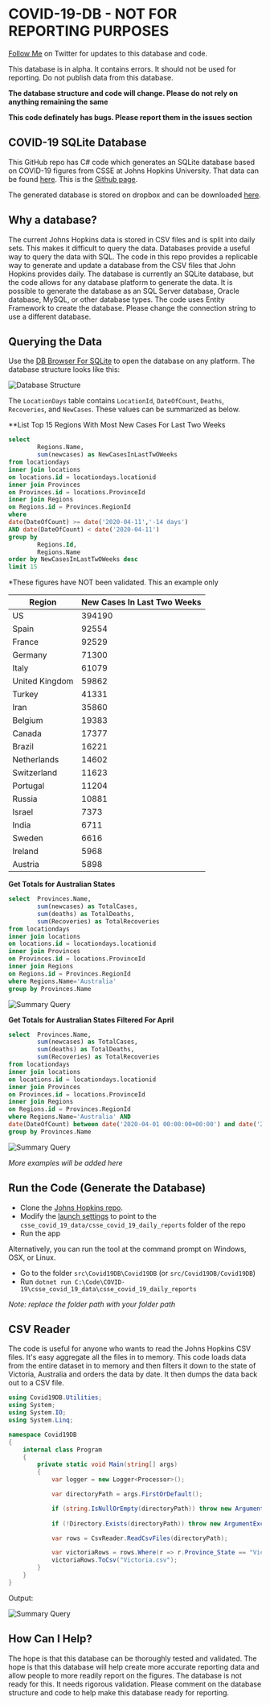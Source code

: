 # COVID-19-DB - NOT FOR REPORTING PURPOSES

[Follow Me](https://twitter.com/CFDevelop) on Twitter for updates to this database and code.

This database is in alpha. It contains errors. It should not be used for reporting. Do not publish data from this database.

**The database structure and code will change. Please do not rely on anything remaining the same**

**This code definately has bugs. Please report them in the issues section**

## COVID-19 SQLite Database 
This GitHub repo has C# code which generates an SQLite database based on COVID-19 figures from CSSE at Johns Hopkins University. That data can be found [here](https://github.com/CSSEGISandData/COVID-19/tree/master/csse_covid_19_data/csse_covid_19_daily_reports). This is the [Github page](https://github.com/CSSEGISandData/COVID-19).

The generated database is stored on dropbox and can be downloaded [here](https://www.dropbox.com/s/k6jjugobvkgj9md/Covid19Db%202020-04-11%20.db?dl=0).

## Why a database?
The current Johns Hopkins data is stored in CSV files and is split into daily sets. This makes it difficult to query the data. Databases provide a useful way to query the data with SQL. The code in this repo provides a replicable way to generate and update a database from the CSV files that John Hopkins provides daily. The database is currently an SQLite database, but the code allows for any database platform to generate the data. It is possible to generate the database as an SQL Server database, Oracle database, MySQL, or other database types. The code uses Entity Framework to create the database. Please change the connection string to use a different database.

## Querying the Data
Use the [DB Browser For SQLite](https://sqlitebrowser.org/) to open the database on any platform. The database structure looks like this:

![Database Structure](Images/DBStructure.png)

The `LocationDays` table contains `LocationId`, `DateOfCount`, `Deaths`, `Recoveries`, and `NewCases`. These values can be summarized as below.

**List Top 15 Regions With Most New Cases For Last Two Weeks

```sql
select	
		Regions.Name,
		sum(newcases) as NewCasesInLastTwOWeeks
from locationdays 
inner join locations
on locations.id = locationdays.locationid
inner join Provinces
on Provinces.id = locations.ProvinceId
inner join Regions
on Regions.id = Provinces.RegionId
where 
date(DateOfCount) >= date('2020-04-11','-14 days')
AND date(DateOfCount) < date('2020-04-11')
group by 		
		Regions.Id,
		Regions.Name
order by NewCasesInLastTwOWeeks desc		
limit 15	
```

*These figures have NOT been validated. This an example only

|Region|New Cases In Last Two Weeks|
|----------------|--------|
| US             | 394190 |
| Spain          | 92554  |
| France         | 92529  |
| Germany        | 71300  |
| Italy          | 61079  |
| United Kingdom | 59862  |
| Turkey         | 41331  |
| Iran           | 35860  |
| Belgium        | 19383  |
| Canada         | 17377  |
| Brazil         | 16221  |
| Netherlands    | 14602  |
| Switzerland    | 11623  |
| Portugal       | 11204  |
| Russia         | 10881  |
| Israel         | 7373   |
| India          | 6711   |
| Sweden         | 6616   |
| Ireland        | 5968   |
| Austria        | 5898   |

**Get Totals for Australian States**

```sql
select	Provinces.Name,
		sum(newcases) as TotalCases,
		sum(deaths) as TotalDeaths,
		sum(Recoveries) as TotalRecoveries	
from locationdays 
inner join locations
on locations.id = locationdays.locationid
inner join Provinces
on Provinces.id = locations.ProvinceId
inner join Regions
on Regions.id = Provinces.RegionId
where Regions.Name='Australia'
group by Provinces.Name
```

![Summary Query](Images/SummaryQuery.png)

**Get Totals for Australian States Filtered For April**

```sql
select	Provinces.Name,
		sum(newcases) as TotalCases,
		sum(deaths) as TotalDeaths,
		sum(Recoveries) as TotalRecoveries	
from locationdays 
inner join locations
on locations.id = locationdays.locationid
inner join Provinces
on Provinces.id = locations.ProvinceId
inner join Regions
on Regions.id = Provinces.RegionId
where Regions.Name='Australia' AND
date(DateOfCount) between date('2020-04-01 00:00:00+00:00') and date('2020-04-31 23:59:00+00:00')
group by Provinces.Name
```

![Summary Query](Images/SummaryQuery2.png)

*More examples will be added here*

## Run the Code (Generate the Database)

- Clone the [Johns Hopkins repo](https://github.com/CSSEGISandData/COVID-19).
- Modify the [launch settings](https://github.com/MelbourneDeveloper/COVID-19-DB/blob/4f27a3fa49e11a780fda1d5dbad2b616cd7d3cd6/src/Covid19DB/Covid19DB/Properties/launchSettings.json#L5) to point to the `csse_covid_19_data/csse_covid_19_daily_reports` folder of the repo
- Run the app

Alternatively, you can run the tool at the command prompt on Windows, OSX, or Linux.

- Go to the folder `src\Covid19DB\Covid19DB` (or `src/Covid19DB/Covid19DB`)
- Run 
`dotnet run C:\Code\COVID-19\csse_covid_19_data\csse_covid_19_daily_reports`

*Note: replace the folder path with your folder path*

## CSV Reader

The code is useful for anyone who wants to read the Johns Hopkins CSV files. It's easy aggregate all the files in to memory. This code loads data from the entire dataset in to memory and then filters it down to the state of Victoria, Australia and orders the data by date. It then dumps the data back out to a CSV file.

```cs
using Covid19DB.Utilities;
using System;
using System.IO;
using System.Linq;

namespace Covid19DB
{
    internal class Program
    {
        private static void Main(string[] args)
        {
            var logger = new Logger<Processor>();

            var directoryPath = args.FirstOrDefault();

            if (string.IsNullOrEmpty(directoryPath)) throw new ArgumentException("Daily Reports Directory not specified");
            
            if (!Directory.Exists(directoryPath)) throw new ArgumentException($"The directory {directoryPath} does not exist. Please check the path");

            var rows = CsvReader.ReadCsvFiles(directoryPath);

            var victoriaRows = rows.Where(r => r.Province_State == "Victoria").OrderBy(r => r.Date).ToList();
            victoriaRows.ToCsv("Victoria.csv");
        }
    }
}
```

Output:

![Summary Query](Images/VictoriaExcel.png)

## How  Can I Help?

The hope is that this database can be thoroughly tested and validated. The hope is that this database will help create more accurate reporting data and allow people to more readily report on the figures. The database is not ready for this. It needs rigorous validation. Please comment on the database structure and code to help make this database ready for reporting.
